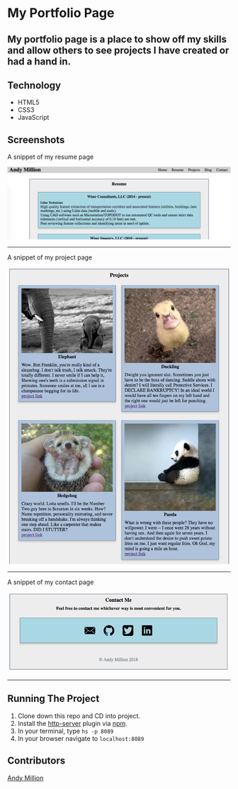 # My Portfolio Page

## My portfolio page is a place to show off my skills and allow others to see projects I have created or had a hand in.

## Technology
- HTML5
- CSS3
- JavaScript

## Screenshots
A snippet of my resume page

![Resume page snippet](https://raw.githubusercontent.com/amillion3/amillion3.github.io/master/img/screenshots/resume.png)
___

A snippet of my project page

![Project page snippet](https://raw.githubusercontent.com/amillion3/amillion3.github.io/master/img/screenshots/projects.png)
___

A snippet of my contact page

![Contact page](https://raw.githubusercontent.com/amillion3/amillion3.github.io/master/img/screenshots/contact.png)
___

## Running The Project
1. Clone down this repo and CD into project.
2. Install the [http-server](https://www.npmjs.com/package/http-server) plugin via [npm](https://www.npmjs.com/).
3. In your terminal, type `hs -p 8089`
4. In your browser navigate to `localhost:8089`

## Contributors
[Andy Million](https://github.com/amillion3)